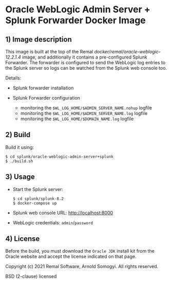 # Oracle WebLogic Admin Server + Splunk Forwarder Docker Image

## 1) Image description
This image is built at the top of the Remal _docker/remal/oracle-weblogic-12.2.1.4_ image, and additionally it contains a pre-configured Splunk Forwarder.
The forwarder is configured to send the WebLogic log entries to the Splunk server so logs can be watched from the Splunk web console too.

Details:
* Splunk forwarder installation


* Splunk Forwarder configuration
  * monitoring the `$WL_LOG_HOME/$ADMIN_SERVER_NAME.nohup` logfile
  * monitoring the `$WL_LOG_HOME/$ADMIN_SERVER_NAME.log` logfile
  * monitoring the `$WL_LOG_HOME/$DOMAIN_NAME.log` logfile

## 2) Build
Build it using:
~~~
$ cd splunk/oracle-weblogic-admin-server+splunk
$ ./build.sh
~~~

## 3) Usage
* Start the Splunk server:
    ~~~
    $ cd splunk/splunk-8.2
    $ docker-compose up
    ~~~


* Splunk web console URL: [http://localhost:8000](http://localhost:8000)


* WebLogic credentials: `admin`/`password`

## 4) License
Before the build, you must download the `Oracle JDK` install kit from the Oracle website and accept the license indicated on that page.

Copyright (c) 2021 Remal Software, Arnold Somogyi. All rights reserved.

BSD (2-clause) licensed
